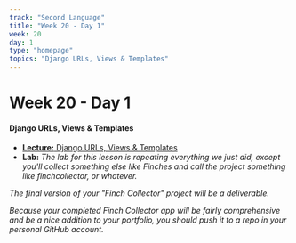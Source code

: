 ```yaml
---
track: "Second Language"
title: "Week 20 - Day 1"
week: 20
day: 1
type: "homepage"
topics: "Django URLs, Views & Templates"
---
```


# Week 20 - Day 1

#### Django URLs, Views & Templates

- [**Lecture:** Django URLs, Views & Templates](/second-language/week-20/day-1/lecture-materials/django-urls-views-and-templates/)
- **Lab:** _The lab for this lesson is repeating everything we just did, except you'll collect something else like Finches and call the project something like finchcollector, or whatever._

_The final version of your "Finch Collector" project will be a deliverable._

_Because your completed Finch Collector app will be fairly comprehensive and be a nice addition to your portfolio, you should push it to a repo in your personal GitHub account._
